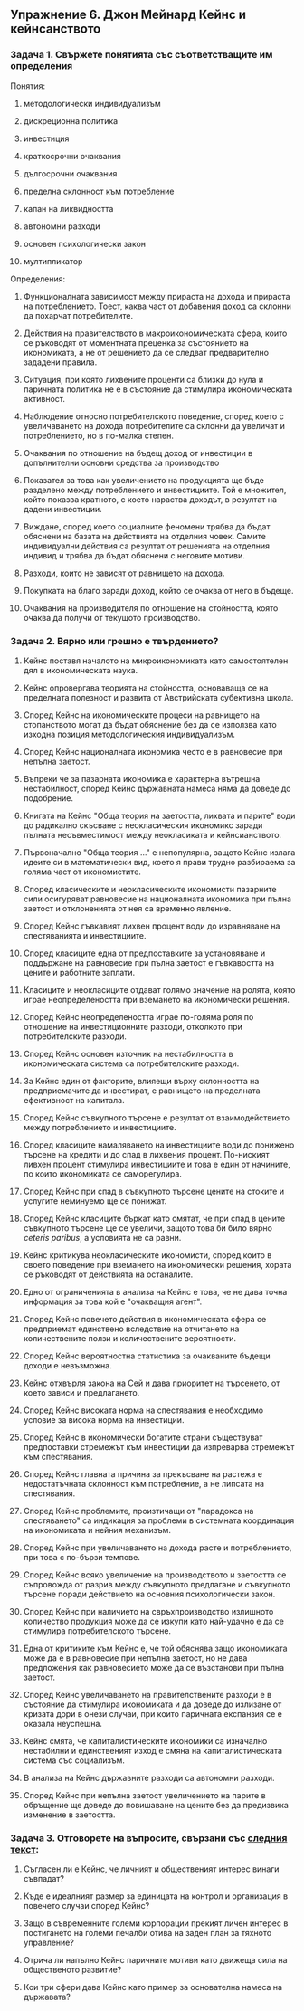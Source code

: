 ## Упражнение 6. Джон Мейнард Кейнс и кейнсанството 

### Задача 1. Свържете понятията със съответстващите им определения

Понятия:

1. методологически индивидуализъм

2. дискреционна политика

3. инвестиция

4. краткосрочни очаквания

5. дългосрочни очаквания

6. пределна склонност към потребление

7. капан на ликвидността

8. автономни разходи

9. основен психологически закон

10. мултипликатор


Определения:

1. Функционалната зависимост между прираста на дохода и прираста
на потреблението. Тоест, каква част от добавения доход са склонни
да похарчат потребителите.

2. Действия на правителството в макроикономическата сфера, които
се ръководят от моментната преценка за състоянието на
икономиката, а не от решението да се следват предварително
зададени правила.

3. Ситуация, при която лихвените проценти са близки до нула и
паричната политика не е в състояние да стимулира икономическата
активност. 

4. Наблюдение относно потребителското поведение, според което с
увеличаването на дохода потребителите са склонни да увеличат и
потреблението, но в по-малка степен.

5. Oчаквания по отношение на бъдещ доход от инвестиции в
допълнителни основни средства за производство

6. Показател за това как увеличението на продукцията ще бъде
разделено между потреблението и инвестициите. Той е множител,
който показва кратното, с което нараства доходът, в резултат на
дадени инвестиции.

7. Виждане, според което социалните феномени трябва да бъдат
обяснени на базата на действията на отделния човек. Самите
индивидуални действия са резултат от решенията на отделния
индивид и трябва да бъдат обяснени с неговите мотиви.

8. Разходи, които не зависят от равнището на дохода.

9. Покупката на благо заради доход, който се очаква от него в
бъдеще.

10. Oчаквания на производителя по отношение на стойността, която
очаква да получи от текущото производство.



### Задача 2. Вярно или грешно е твърдението?

1. Кейнс поставя началото на микроикономиката като самостоятелен
дял в икономическата наука.

2. Кейнс опровергава теорията на стойността, основаваща се на
пределната полезност и развита от Австрийската субективна школа.

3. Според Кейнс на икономическите процеси на
равнището на стопанството могат да бъдат обяснение без да се
използва като изходна позиция методологическия индивидуализъм.

4. Според Кейнс националната икономика често е в равновесие при
непълна заетост.

5. Въпреки че за пазарната икономика е характерна вътрешна
нестабилност, според Кейнс държавната намеса няма да доведе до
подобрение.

6. Книгата на Кейнс "Обща теория на заетостта, лихвата и парите"
води до радикално скъсване с неокласическия икономикс заради
пълната несъвместимост между неокласиката и кейнсианството.

7. Първоначално "Обща теория ..." е непопулярна, защото Кейнс
излага идеите си в математически вид, което я прави трудно
разбираема за голяма част от икономистите.

8. Според класическите и неокласическите икономисти пазарните
сили осигуряват равновесие на националната икономика при пълна
заетост и отклоненията от нея са временно явление.

9. Според Кейнс гъвкавият лихвен процент води до изравняване на
спестяванията и инвестициите.

10. Според класиците една от предпоставките за установяване и
поддържане на равновесие при пълна заетост е гъвкавостта на
цените и работните заплати.

11. Класиците и неокласиците отдават голямо значение на ролята,
която играе неопределеността при вземането на икономически
решения.

12. Според Кейнс неопределеността играе по-голяма роля по
отношение на инвестиционните разходи, отколкото при
потребителските разходи.

13. Според Кейнс основен източник на нестабилността в
икономическата система са потребителските разходи.

14. За Кейнс един от факторите, влияещи върху склонността на
предприемачите да инвестират, е равнището на пределната
ефективност на капитала.	

15. Според Кейнс съвкупното търсене е резултат от
взаимодействието между потреблението и инвестициите.

16. Според класиците намаляването на инвестициите води до
понижено търсене на кредити и до спад в лихвения процент.
По-ниският ливхен процент стимулира инвестициите и това е един от
начините, по които икономиката се саморегулира.

17. Според Кейнс при спад в съвкупното търсене цените на стоките
и услугите неминуемо ще се понижат.

18. Според Кейнс класиците бъркат като смятат, че при спад в
цените съвкупното търсене ще се увеличи, защото това би било
вярно *ceteris paribus*, а условията не са равни.

19. Кейнс критикува неокласическите икономисти, според които в
своето поведение при вземането на икономически решения, хората се
ръководят от действията на останалите. 

20. Едно от ограниченията в анализа на Кейнс е това, че не дава
точна информация за това кой е "очакващия агент".

21. Според Кейнс повечето действия в икономическата сфера се
предприемат единствено вследствие на отчитането на количествените
ползи и количествените вероятности.

22. Според Кейнс вероятностна статистика за очакваните бъдещи
доходи е невъзможна.

23. Кейнс отхвърля закона на Сей и дава приоритет на търсенето,
от което зависи и предлагането.

24. Според Кейнс високата норма на спестявания е необходимо
условие за висока норма на инвестиции.

25. Според Кейнс в икономически богатите страни съществуват
предпоставки стремежът към инвестиции да изпреварва стремежът към
спестявания.

26. Според Кейнс главната причина за прекъсване на растежа е
недостатъчната склонност към потребление, а не липсата на
спестявания.

27. Според Кейнс проблемите, произтичащи от "парадокса на
спестяването" са индикация за проблеми в системната координация
на икономиката и нейния механизъм.

28. Според Кейнс при увеличаването на дохода расте и
потреблението, при това с по-бързи темпове.

29. Според Кейнс всяко увеличение на производството и заетостта
се съпровожда от разрив между съвкупното предлагане и съвкупното
търсене поради действието на основния психологически закон.

30. Според Кейнс при наличието на свръхпроизводство излишното
количество продукция може да се изкупи като най-удачно е да се
стимулира потребителското търсене.

31. Една от критиките към Кейнс е, че той обяснява защо
икономиката може да е в равновесие при непълна заетост, но не
дава предложения как равновесието може да се възстанови при пълна
заетост.

32. Според Кейнс увеличаването на правителствените разходи е в
състояние да стимулира икономиката и да доведе до излизане от
кризата дори в онези случаи, при които паричната експанзия се е
оказала неуспешна.

33. Кейнс смята, че капиталистическите икономики са изначално
нестабилни и единственият изход е смяна на капиталистическата
система със социализъм.

34. В анализа на Кейнс държавните разходи са автономни разходи.

35. Според Кейнс при непълна заетост увеличението на парите в
обръщение ще доведе до повишаване на цените без да предизвика
изменение в заетостта.

### Задача 3. Отговорете на въпросите, свързани със [следния текст](texts/keynes-laissez-faire.md):

1. Съгласен ли е Кейнс, че личният и общественият интерес винаги
съвпадат?

2. Къде е идеалният размер за единицата на контрол и организация
в повечето случаи според Кейнс?

3. Защо в съвременните големи корпорации прекият личен интерес в
постигането на големи печалби отива на заден план за тяхното
управление?

4. Отрича ли напълно Кейнс паричните мотиви като движеща сила на
общественото развитие?

5. Кои три сфери дава Кейнс като пример за основателна намеса на
държавата? 
